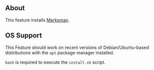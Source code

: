 ## About

This feature installs [Marksman](https://github.com/artempyanykh/marksman). 

## OS Support

This Feature should work on recent versions of Debian/Ubuntu-based distributions with the `apt` package manager installed.

`bash` is required to execute the `install.sh` script.
